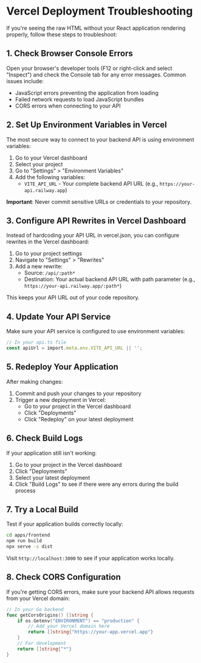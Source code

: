 # Vercel Deployment Troubleshooting

If you're seeing the raw HTML without your React application rendering properly, follow these steps to troubleshoot:

## 1. Check Browser Console Errors

Open your browser's developer tools (F12 or right-click and select "Inspect") and check the Console tab for any error messages. Common issues include:

- JavaScript errors preventing the application from loading
- Failed network requests to load JavaScript bundles
- CORS errors when connecting to your API

## 2. Set Up Environment Variables in Vercel

The most secure way to connect to your backend API is using environment variables:

1. Go to your Vercel dashboard
2. Select your project
3. Go to "Settings" > "Environment Variables"
4. Add the following variables:
   - `VITE_API_URL` - Your complete backend API URL (e.g., `https://your-api.railway.app`)

**Important**: Never commit sensitive URLs or credentials to your repository.

## 3. Configure API Rewrites in Vercel Dashboard

Instead of hardcoding your API URL in vercel.json, you can configure rewrites in the Vercel dashboard:

1. Go to your project settings
2. Navigate to "Settings" > "Rewrites"
3. Add a new rewrite:
   - Source: `/api/:path*`
   - Destination: Your actual backend API URL with path parameter (e.g., `https://your-api.railway.app/:path*`)

This keeps your API URL out of your code repository.

## 4. Update Your API Service

Make sure your API service is configured to use environment variables:

```typescript
// In your api.ts file
const apiUrl = import.meta.env.VITE_API_URL || '';
```

## 5. Redeploy Your Application

After making changes:

1. Commit and push your changes to your repository
2. Trigger a new deployment in Vercel:
   - Go to your project in the Vercel dashboard
   - Click "Deployments"
   - Click "Redeploy" on your latest deployment

## 6. Check Build Logs

If your application still isn't working:

1. Go to your project in the Vercel dashboard
2. Click "Deployments"
3. Select your latest deployment
4. Click "Build Logs" to see if there were any errors during the build process

## 7. Try a Local Build

Test if your application builds correctly locally:

```bash
cd apps/frontend
npm run build
npx serve -s dist
```

Visit `http://localhost:3000` to see if your application works locally.

## 8. Check CORS Configuration

If you're getting CORS errors, make sure your backend API allows requests from your Vercel domain:

```go
// In your Go backend
func getCorsOrigins() []string {
    if os.Getenv("ENVIRONMENT") == "production" {
        // Add your Vercel domain here
        return []string{"https://your-app.vercel.app"}
    }
    // For development
    return []string{"*"}
}
``` 